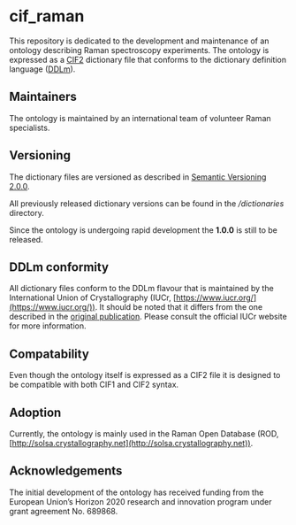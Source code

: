 # cif_raman
This repository is dedicated to the development and maintenance of
an ontology describing Raman spectroscopy experiments. The ontology is
expressed as a [CIF2](https://doi.org/10.1107/S1600576715021871)
dictionary file that conforms to the dictionary definition language
([DDLm](https://dx.doi.org/10.1021/ci300075z)).

## Maintainers
The ontology is maintained by an international team of volunteer
Raman specialists.

## Versioning
The dictionary files are versioned as described in [Semantic
Versioning 2.0.0](http://semver.org/spec/v2.0.0.html).

All previously released dictionary versions can be found in the
*/dictionaries* directory.

Since the ontology is undergoing rapid development the **1.0.0** is
still to be released.

## DDLm conformity

All dictionary files conform to the DDLm flavour that is maintained
by the International Union of Crystallography
(IUCr, [https://www.iucr.org/](https://www.iucr.org/)). It should be
noted that it differs from the one described in the
[original publication](https://dx.doi.org/10.1021/ci300075z). Please
consult the official IUCr website for more information.

## Compatability
Even though the ontology itself is expressed as a CIF2 file it is
designed to be compatible with both CIF1 and CIF2 syntax.

## Adoption
Currently, the ontology is mainly used in the Raman Open Database
(ROD, [http://solsa.crystallography.net](http://solsa.crystallography.net)).

## Acknowledgements
The initial development of the ontology has received funding from
the European Union’s Horizon 2020 research and innovation program under
grant agreement No. 689868.
